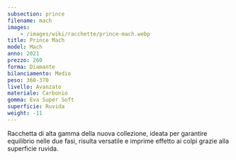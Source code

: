 ```yaml
---
subsection: prince
filename: mach
images:
    - /images/wiki/racchette/prince-mach.webp
title: Prince Mach
model: Mach
anno: 2021
prezzo: 260
forma: Diamante
bilanciamento: Medio
peso: 360-370
livello: Avanzato
materiale: Carbonio
gomma: Eva Super Soft
superficie: Ruvida
weight: -11
---
```

Racchetta di alta gamma della nuova collezione, ideata per garantire equilibrio nelle due fasi, risulta versatile e imprime effetto ai colpi grazie alla superficie ruvida.